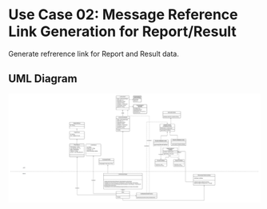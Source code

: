 # Use Case 02: Message Reference Link Generation for Report/Result 
Generate refrerence link for Report and Result data.

## UML Diagram
![Alt text](Result_Report_Reference_Link.jpeg?raw=true)

